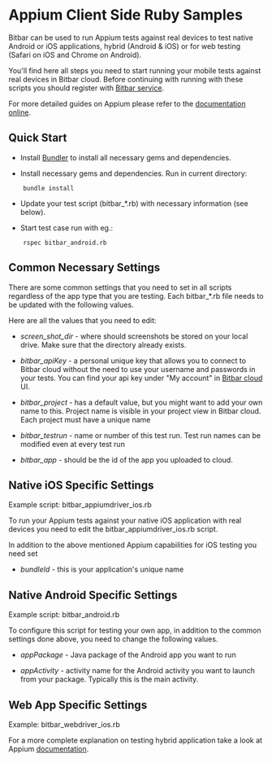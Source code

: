 # Appium Client Side Ruby Samples

Bitbar can be used to run Appium tests against real devices to test
native Android or iOS applications, hybrid (Android & iOS) or for web
testing (Safari on iOS and Chrome on Android).

You'll find here all steps you need to start running your mobile tests
against real devices in Bitbar cloud. Before continuing with
running with these scripts you should register with [Bitbar
service](https://cloud.bitbar.com/).

For more detailed guides on Appium please refer to the [documentation
online](https://appium.io/docs/en/).

## Quick Start

* Install [Bundler](http://bundler.io/) to install all necessary gems
and dependencies.

* Install necessary gems and dependencies. Run in current directory:
```
    bundle install
```
* Update your test script (bitbar_*.rb) with necessary information
  (see below).

* Start test case run with eg.:
```
    rspec bitbar_android.rb
```
## Common Necessary Settings

There are some common settings that you need to set in all scripts
regardless of the app type that you are testing. Each bitbar_*.rb
file needs to be updated with the following values.

Here are all the values that you need to edit:

* *screen_shot_dir* - where should screenshots be stored on your local drive.
   Make sure that the directory already exists.

* *bitbar_apiKey* - a personal unique key that allows you to
   connect to Bitbar cloud without the need to use your username
   and passwords in your tests. You can find your api key under "My
   account" in [Bitbar cloud](https://cloud.bitbar.com/) UI.

* *bitbar_project* - has a default value, but you might want to add
  your own name to this. Project name is visible in your project view
  in Bitbar cloud. Each project must have a unique name

* *bitbar_testrun* - name or number of this test run. Test run
  names can be modified even at every test run

* *bitbar_app* - should be the id of the app you uploaded to cloud.

## Native iOS Specific Settings

Example script: bitbar_appiumdriver_ios.rb

To run your Appium tests against your native iOS application with real
devices you need to edit the bitbar_appiumdriver_ios.rb script.

In addition to the above mentioned Appium capabilities for iOS testing
you need set

* *bundleId* - this is your application's unique name

## Native Android Specific Settings

Example script: bitbar_android.rb

To configure this script for testing your own app, in addition to the
common settings done above, you need to change the following values.

* *appPackage* - Java package of the Android app you want to run

* *appActivity* - activity name for the Android activity you want to
  launch from your package. Typically this is the main activity.

## Web App Specific Settings

Example: bitbar_webdriver_ios.rb

For a more complete explanation on testing hybrid application take a
look at Appium
[documentation](https://appium.readthedocs.io/en/stable/en/writing-running-appium/web/hybrid/).
